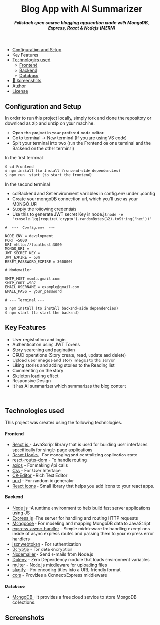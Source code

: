 <H1 align ="center" > Blog App with AI Summarizer  </h1>
<h5  align ="center"> 
Fullstack open source blogging application made with MongoDB, Express, React & Nodejs (MERN) </h5>
<br/>

  * [Configuration and Setup](#configuration-and-setup)
  * [Key Features](#key-features)
  * [Technologies used](#technologies-used)
      - [Frontend](#frontend)
      - [Backend](#backend)
      - [Database](#database)
  * [📸 Screenshots](#screenshots)
  * [Author](#author)
  * [License](#license)


## Configuration and Setup

In order to run this project locally, simply fork and clone the repository or download as zip and unzip on your machine.

- Open the project in your prefered code editor.
- Go to terminal -> New terminal (If you are using VS code)
- Split your terminal into two (run the Frontend on one terminal and the Backend on the other terminal)

In the first terminal

```
$ cd Frontend
$ npm install (to install frontend-side dependencies)
$ npm run  start (to start the frontend)
```

In the second terminal

- cd Backend and Set environment variables in config.env under ./config
- Create your mongoDB connection url, which you'll use as your MONGO_URI
- Supply the following credentials
- Use this to generate JWT secret Key in node.js `node -e "console.log(require('crypto').randomBytes(32).toString('hex'))"`

```
#  ---  Config.env  ---

NODE_ENV = development
PORT =5000
URI =http://localhost:3000
MONGO_URI =
JWT_SECRET_KEY =
JWT_EXPIRE = 60m
RESET_PASSWORD_EXPIRE = 3600000 

# Nodemailer

SMTP_HOST =smtp.gmail.com
SMTP_PORT =587
EMAIL_USERNAME = example@gmail.com
EMAIL_PASS = your_password
```


```
# --- Terminal ---

$ npm install (to install backend-side dependencies)
$ npm start (to start the backend)
```

##  Key Features

- User registration and login
- Authentication using JWT Tokens
- Story searching  and pagination 
- CRUD operations (Story create, read, update and delete)
- Upload user ımages and story ımages  to the server
- Liking  stories and adding stories  to the Reading list
- Commenting  on the story
- Skeleton loading effect
- Responsive Design
- It has AI summarizer which summarizes the blog content

<br/>

##  Technologies used

This project was created using the following technologies.

####  Frontend 

- [React js ](https://www.npmjs.com/package/react) - JavaScript library that is used for building user interfaces specifically for single-page applications
- [React Hooks  ](https://reactjs.org/docs/hooks-intro.html) - For managing and centralizing application state
- [react-router-dom](https://www.npmjs.com/package/react-router-dom) - To handle routing
- [axios](https://www.npmjs.com/package/axios) - For making Api calls
- [Css](https://developer.mozilla.org/en-US/docs/Web/CSS) - For User Interface
- [CK-Editor](https://ckeditor.com/docs/ckeditor5/latest/builds/guides/integration/frameworks/react.html) - Rich Text Editor 
- [uuid](https://www.npmjs.com/package/uuid) - For random id generator
- [React icons](https://react-icons.github.io/react-icons/) -
 Small library that helps you add icons  to your react apps.

####  Backend 

- [Node js](https://nodejs.org/en/) -A runtime environment to help build fast server applications using JS
- [Express js](https://www.npmjs.com/package/express) -The server for handling and routing HTTP requests
- [Mongoose](https://mongoosejs.com/) - For modeling and mapping MongoDB data to JavaScript
- [express-async-handler](https://www.npmjs.com/package/express-async-handler) - Simple middleware for handling exceptions inside of async express routes and passing them to your express error handlers 
- [jsonwebtoken](https://www.npmjs.com/package/jsonwebtoken) - For authentication
- [Bcryptjs](https://www.npmjs.com/package/bcryptjs) - For data encryption
- [Nodemailer](https://nodemailer.com/about/) - Send e-mails from Node.js
- [Dotenv](https://www.npmjs.com/package/dotenv) - Zero Dependency module that loads environment variables
- [multer](https://www.npmjs.com/package/multer) - Node.js middleware for uploading files 
- [slugify](https://www.npmjs.com/package/slugify) - For encoding titles into a URL-friendly format
- [cors](https://www.npmjs.com/package/cors) - Provides a Connect/Express middleware


####  Database 

 - [MongoDB ](https://www.mongodb.com/) - It provides a free cloud service to store MongoDB collections.
 
 ##  Screenshots 
 

<!-- ![1](https://user-images.githubusercontent.com/111676859/226197211-8abc5de5-7659-4811-b28a-ef885de64267.png)
---- -
![2](https://user-images.githubusercontent.com/111676859/226197288-1f0cf951-dd30-464f-b70a-10c449fe33b4.png)
--- - 
![3](https://user-images.githubusercontent.com/111676859/226197295-e9525dd5-1346-4951-a1c8-d5620166d7aa.png)
--- - 
![4](https://user-images.githubusercontent.com/111676859/226197298-ca0f5b6e-f523-4040-98a8-b92a17bbe22e.png)
--- - 
![5](https://user-images.githubusercontent.com/111676859/226197303-5d8a1a39-07f7-409f-8614-12d0ca0b2836.png)
--- - 
![6](https://user-images.githubusercontent.com/111676859/226197307-1d95a1f6-147a-4edb-b899-449c90c07713.png)
--- - 
![7](https://user-images.githubusercontent.com/111676859/226197312-b7bf6ae6-2c05-4b1d-bc25-4262af3f04f2.png)
--- - 
![8](https://user-images.githubusercontent.com/111676859/226197316-eb387e87-9690-44ca-b138-f15b03bed7d4.png)
--- - 
![9](https://user-images.githubusercontent.com/111676859/226197324-dcbad05b-2283-4ef5-bae9-2da8d09d55c9.png)
--- - 
![10](https://user-images.githubusercontent.com/111676859/226197329-025091a0-642b-4d68-ac4e-f365e0e78e82.png)
--- - 
![11](https://user-images.githubusercontent.com/111676859/226197338-3e530bc6-e7bf-4e4a-9284-165f85be47d2.png)

## Author
- Portfolio: [berthutapea](https://berthutapea.vercel.app/)
- Github: [berthutapea](https://github.com/berthutapea)
- Sponsor: [berthutapea](https://saweria.co/berthutapea)
- Linkedin: [gilberthutapea](https://www.linkedin.com/in/gilberthutapea/)
- Email: [berthutapea@gmail.com](mailto:berthutapea@gmail.com)

## License

MIT License

Copyright (c) 2022 Gilbert Hutapea

Permission is hereby granted, free of charge, to any person obtaining a copy
of this software and associated documentation files (the "Software"), to deal
in the Software without restriction, including without limitation the rights
to use, copy, modify, merge, publish, distribute, sublicense, and/or sell
copies of the Software, and to permit persons to whom the Software is
furnished to do so, subject to the following conditions:

The above copyright notice and this permission notice shall be included in all
copies or substantial portions of the Software.

THE SOFTWARE IS PROVIDED "AS IS", WITHOUT WARRANTY OF ANY KIND, EXPRESS OR
IMPLIED, INCLUDING BUT NOT LIMITED TO THE WARRANTIES OF MERCHANTABILITY,
FITNESS FOR A PARTICULAR PURPOSE AND NONINFRINGEMENT. IN NO EVENT SHALL THE
AUTHORS OR COPYRIGHT HOLDERS BE LIABLE FOR ANY CLAIM, DAMAGES OR OTHER
LIABILITY, WHETHER IN AN ACTION OF CONTRACT, TORT OR OTHERWISE, ARISING FROM,
OUT OF OR IN CONNECTION WITH THE SOFTWARE OR THE USE OR OTHER DEALINGS IN THE
SOFTWARE. -->
